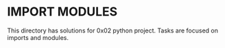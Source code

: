 # **IMPORT MODULES**  
This directory has solutions for 0x02 python project. Tasks are focused on imports and modules.
